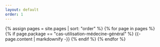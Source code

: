 ```yaml
---
layout: default
order: 1
---
```

{% assign pages = site.pages | sort: "order" %}
{% for page in pages %}
  {% if page.package == "cas-utilisation-médecine-général" %}
    {{- page.content | markdownify -}}
  {% endif %}
{% endfor %}